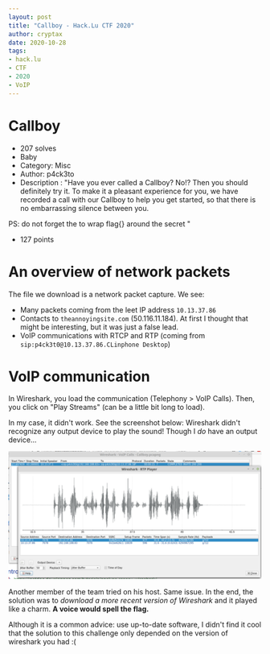 ```yaml
---
layout: post
title: "Callboy - Hack.Lu CTF 2020"
author: cryptax
date: 2020-10-28
tags:
- hack.lu
- CTF
- 2020
- VoIP
---
```


# Callboy

- 207 solves
- Baby
- Category: Misc
- Author: p4ck3to
- Description : "Have you ever called a Callboy? No!? Then you should definitely try it. To make it a pleasant experience for you, we have recorded a call with our Callboy to help you get started, so that there is no embarrassing silence between you.

PS: do not forget the to wrap flag{} around the secret "

- 127 points

# An overview of network packets

The file we download is a network packet capture. We see:

- Many packets coming from the leet IP address `10.13.37.86`
- Contacts to `theannoyingsite.com` (50.116.11.184). At first I thought that might be interesting, but it was just a false lead.
- VoIP communications with RTCP and RTP (coming from `sip:p4ck3t0@10.13.37.86.CLinphone Desktop`)

# VoIP communication

In Wireshark, you load the communication (Telephony > VoIP Calls). Then, you click on "Play Streams" (can be a little bit long to load).

In my case, it didn't work. See the screenshot below: Wireshark didn't recognize any output device to play the sound! Though I *do* have an output device...

![](/images/hacklu2020-callboy.png)

Another member of the team tried on his host. Same issue. In the end, the solution was to *download a more recent version of Wireshark* and it played like a charm. **A voice would spell the flag.**

Although it is a common advice: use up-to-date software, I didn't find it cool that the solution to this challenge only depended on the version of wireshark you had :(
